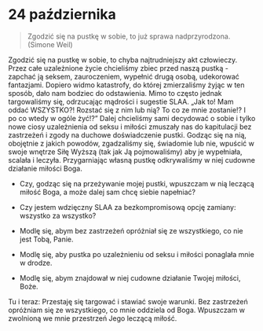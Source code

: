 
# 24 października

> Zgodzić się na pustkę w sobie, to już sprawa nadprzyrodzona. (Simone Weil)

Zgodzić się na pustkę w sobie, to chyba najtrudniejszy akt człowieczy. Przez całe uzależnione życie chcieliśmy zbiec przed naszą pustką - zapchać ją seksem, zauroczeniem, wypełnić drugą osobą, udekorować fantazjami. Dopiero widmo katastrofy, do której zmierzaliśmy żyjąc w ten sposób, dało nam bodziec do odstawienia. Mimo to często jednak targowaliśmy się, odrzucając mądrości i sugestie SLAA. „Jak to! Mam oddać WSZYSTKO?! Rozstać się z nim lub nią? To co ze mnie zostanie!? I po co wtedy w ogóle żyć!?” Dalej chcieliśmy sami decydować o sobie i tylko nowe ciosy uzależnienia od seksu i miłości zmuszały nas do kapitulacji bez zastrzeżeń i zgody na duchowe doświadczenie pustki. Godząc się na nią, obojętnie z jakich powodów, zgadzaliśmy się, świadomie lub nie, wpuścić w swoje wnętrze Siłę Wyższą (tak jak Ją pojmowaliśmy) aby je wypełniała, scalała i leczyła. Przygarniając własną pustkę odkrywaliśmy w niej cudowne działanie miłości Boga.

- Czy, godząc się na przeżywanie mojej pustki, wpuszczam w nią leczącą miłość Boga, a może dalej sam chcę siebie napełniać?
- Czy jestem wdzięczny SLAA za bezkompromisową opcję zamiany: wszystko za wszystko?

- Modlę się, abym bez zastrzeżeń opróżniał się ze wszystkiego, co nie jest Tobą, Panie.
- Modlę się, aby pustka po uzależnieniu od seksu i miłości ponaglała mnie w drodze.
- Modlę się, abym znajdował w niej cudowne działanie Twojej miłości, Boże.

Tu i teraz: Przestaję się targować i stawiać swoje warunki. Bez zastrzeżeń opróżniam się ze wszystkiego, co mnie oddziela od Boga. Wpuszczam w zwolnioną we mnie przestrzeń Jego leczącą miłość.
